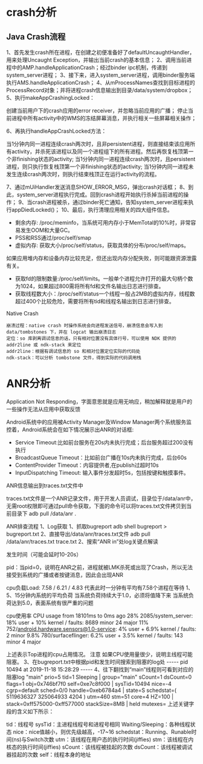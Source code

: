 # crash分析


## Java Crash流程

1、首先发生crash所在进程，在创建之初便准备好了defaultUncaughtHandler，用来处理Uncaught Exception，并输出当前crash的基本信息；
2、调用当前进程中的AMP.handleApplicationCrash；经过binder ipc机制，传递到system_server进程；
3、接下来，进入system_server进程，调用binder服务端执行AMS.handleApplicationCrash；
4、从mProcessNames查找到目标进程的ProcessRecord对象；并将进程crash信息输出到目录/data/system/dropbox；
5、执行makeAppCrashingLocked：

创建当前用户下的crash应用的error receiver，并忽略当前应用的广播；
停止当前进程中所有activity中的WMS的冻结屏幕消息，并执行相关一些屏幕相关操作；

6、再执行handleAppCrashLocked方法：

当1分钟内同一进程连续crash两次时，且非persistent进程，则直接结束该应用所有activity，并杀死该进程以及同一个进程组下的所有进程。然后再恢复栈顶第一个非finishing状态的activity;
当1分钟内同一进程连续crash两次时，且persistent进程，则只执行恢复栈顶第一个非finishing状态的activity;
当1分钟内同一进程未发生连续crash两次时，则执行结束栈顶正在运行activity的流程。

7、通过mUiHandler发送消息SHOW_ERROR_MSG，弹出crash对话框；
8、到此，system_server进程执行完成。回到crash进程开始执行杀掉当前进程的操作；
9、当crash进程被杀，通过binder死亡通知，告知system_server进程来执行appDiedLocked()；
10、最后，执行清理应用相关的四大组件信息。



- 剩余内存: /proc/meminfo，当系统可用内存小于MemTotal的10%时，非常容易发生OOM和大量GC。
- PSS和RSS通过/proc/self/smap
- 虚拟内存: 获取大小/proc/self/status，获取具体的分布/proc/self/maps。

如果应用堆内存和设备内存比较充足，但还出现内存分配失败，则可能跟资源泄露有关。
- 获取fd的限制数量:/proc/self/limits。一般单个进程允许打开的最大句柄个数为1024，如果超过800需将所有fd和文件名输出日志进行排查。
- 获取线程数大小：/proc/self/status一个线程一般占2MB的虚拟内存，线程数超过400个比较危险，需要将所有tid和线程名输出到日志进行排查。



Native Crash

    崩溃过程：native crash 时操作系统会向进程发送信号，崩溃信息会写入到 data/tombstones 下，并在 logcat 输出崩溃日志
    定位：so 库剥离调试信息的话，只有相对位置没有具体行号，可以使用 NDK 提供的 addr2line 或 ndk-stack 来定位
    addr2line：根据有调试信息的 so 和相对位置定位实际的代码处
    ndk-stack：可以分析 tombstone 文件，得到实际的代码调用栈



# ANR分析

Application Not Responding，字面意思就是应用无响应，稍加解释就是用户的一些操作无法从应用中获取反馈


Android系统中的应用被Activity Manager及Window Manager两个系统服务监控着，Android系统会在如下情况展示出ANR的对话框: 
- Service Timeout:比如前台服务在20s内未执行完成；后台服务超过200没有执行
- BroadcastQueue Timeout：比如前台广播在10s内未执行完成，后台60s
- ContentProvider Timeout：内容提供者,在publish过超时10s
- InputDispatching Timeout: 输入事件分发超时5s，包括按键和触摸事件。



ANR信息输出到traces.txt文件中

traces.txt文件是一个ANR记录文件，用于开发人员调试，目录位于/data/anr中，无需root权限即可通过pull命令获取，下面的命令可以将traces.txt文件拷贝到当前目录下
adb pull /data/anr .

ANR排查流程
1、Log获取
1、抓取bugreport
adb shell bugreport > bugreport.txt
2、直接导出/data/anr/traces.txt文件
adb pull /data/anr/traces.txt trace.txt
2、搜索“ANR in”处log关键点解读


发生时间（可能会延时10-20s）


pid：当pid=0，说明在ANR之前，进程就被LMK杀死或出现了Crash，所以无法接受到系统的广播或者按键消息，因此会出现ANR


cpu负载Load: 7.58 / 6.21 / 4.83
代表此时一分钟有平均有7.58个进程在等待
1、5、15分钟内系统的平均负荷
当系统负荷持续大于1.0，必须将值降下来
当系统负荷达到5.0，表面系统有很严重的问题


cpu使用率
CPU usage from 18101ms to 0ms ago
28% 2085/system_server: 18% user + 10% kernel / faults: 8689 minor 24 major
11% 752/android.hardware.sensors@1.0-service: 4% user + 6.9% kernel / faults: 2 minor
9.8% 780/surfaceflinger: 6.2% user + 3.5% kernel / faults: 143 minor 4 major


上述表示Top进程的cpu占用情况。
注意
如果CPU使用量很少，说明主线程可能阻塞。
3、在bugreport.txt中根据pid和发生时间搜索到阻塞的log处
----- pid 10494 at 2019-11-18 15:28:29 -----
4、往下翻找到“main”线程则可看到对应的阻塞log
"main" prio=5 tid=1 Sleeping
| group="main" sCount=1 dsCount=0 flags=1 obj=0x746bf7f0 self=0xe7c8f000
| sysTid=10494 nice=-4 cgrp=default sched=0/0 handle=0xeb6784a4
| state=S schedstat=( 5119636327 325064933 4204 ) utm=460 stm=51 core=4 HZ=100
| stack=0xff575000-0xff577000 stackSize=8MB
| held mutexes=
上述关键字段的含义如下所示：

tid：线程号
sysTid：主进程线程号和进程号相同
Waiting/Sleeping：各种线程状态
nice：nice值越小，则优先级越高，-17~16
schedstat：Running、Runable时间(ns)与Switch次数
utm：该线程在用户态的执行时间(jiffies)
stm：该线程在内核态的执行时间(jiffies)
sCount：该线程被挂起的次数
dsCount：该线程被调试器挂起的次数
self：线程本身的地址
